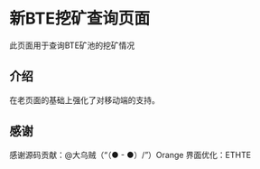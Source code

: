 # 新BTE挖矿查询页面

此页面用于查询BTE矿池的挖矿情况

## 介绍

在老页面的基础上强化了对移动端的支持。

## 感谢

感谢源码贡献：@大乌贼（“（● - ●）/”）Orange 
界面优化：ETHTE
